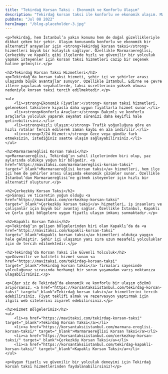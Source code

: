 ```yaml
---
title: "Tekirdağ Korsan Taksi - Ekonomik ve Konforlu Ulaşım"
description: "Tekirdağ korsan taksi ile konforlu ve ekonomik ulaşım. Marmaraereğlisi, Çerkezköy ve Kapaklı korsan taksi hizmetleri hakkında detaylar."
pubDate: "Jul 08 2022"
heroImage: "/blog-placeholder-3.jpg"
---
```

    
    <p>Tekirdağ, hem İstanbul’a yakın konumu hem de doğal güzellikleriyle dikkat çeken bir şehir. Ulaşım konusunda konforlu ve ekonomik bir alternatif arayanlar için <strong>Tekirdağ korsan taksi</strong> hizmetleri büyük bir kolaylık sağlıyor. Özellikle Marmaraereğlisi, Çerkezköy ve Kapaklı gibi ilçelerde hızlı ve güvenilir bir yolculuk yapmak isteyenler için korsan taksi hizmetleri cazip bir seçenek haline gelmiştir.</p>

    <h2>Tekirdağ Korsan Taksi Hizmetleri</h2>
    <p>Tekirdağ’da korsan taksi hizmeti, şehir içi ve şehirler arası ulaşımda büyük avantajlar sunuyor. Özellikle İstanbul, Edirne ve çevre illere yapılacak seyahatlerde, taksi ücretlerinin yüksek olması nedeniyle korsan taksi tercih edilmektedir.</p>

    <ul>
        <li><strong>Ekonomik Fiyatlar:</strong> Korsan taksi hizmetleri, geleneksel taksilere kıyasla daha uygun fiyatlarla hizmet sunar.</li>
        <li><strong>Konforlu Araçlar:</strong> Bakımlı ve konforlu araçlarla yolculuk yaparak seyahat sürenizi daha keyifli hale getirebilirsiniz.</li>
        <li><strong>Hızlı Ulaşım:</strong> Trafik yoğunluğuna göre en hızlı rotalar tercih edilerek zaman kaybı en aza indirilir.</li>
        <li><strong>7/24 Hizmet:</strong> Gece veya gündüz fark etmeksizin, istediğiniz saatte ulaşım sağlayabilirsiniz.</li>
    </ul>

    <h2>Marmaraereğlisi Korsan Taksi</h2>
    <p>Marmaraereğlisi, Tekirdağ’ın sahil ilçelerinden biri olup, yaz aylarında oldukça yoğun bir bölgedir. <a href="https://mavitaksi.com/marmaraereglisi-korsan-taksi" target="_blank">Marmaraereğlisi korsan taksi</a> hizmetleri, hem ilçe içi hem de şehirler arası ulaşımda ekonomik çözümler sunar. Özellikle İstanbul’dan Marmaraereğlisi’ne gitmek isteyenler için hızlı bir alternatif oluşturur.</p>

    <h2>Çerkezköy Korsan Taksi</h2>
    <p>Sanayi ve ticaretin yoğun olduğu <a href="https://mavitaksi.com/cerkezkoy-korsan-taksi" target="_blank">Çerkezköy korsan taksi</a> hizmetleri, iş insanları ve çalışanlar için büyük bir avantaj sağlar. Özellikle İstanbul, Kapaklı ve Çorlu gibi bölgelere uygun fiyatlı ulaşım imkanı sunmaktadır.</p>

    <h2>Kapaklı Korsan Taksi</h2>
    <p>Tekirdağ’ın gelişen bölgelerinden biri olan Kapaklı’da da <a href="https://mavitaksi.com/kapakli-korsan-taksi" target="_blank">Kapaklı korsan taksi</a> hizmetleri oldukça yaygın hale gelmiştir. Şehir içi ulaşımın yanı sıra uzun mesafeli yolculuklar için de tercih edilmektedir.</p>

    <h2>Tekirdağ’da Korsan Taksi ile Güvenli Yolculuk</h2>
    <p>Güvenilir ve kaliteli hizmet sunan <a href="https://mavitaksi.com/tekirdag-korsan-taksi" target="_blank">Tekirdağ korsan taksi</a> firmaları sayesinde yolculuğunuz sırasında herhangi bir sorun yaşamadan varış noktanıza ulaşabilirsiniz.</p>

    <p>Eğer siz de Tekirdağ’da ekonomik ve konforlu bir ulaşım çözümü arıyorsanız, <a href="https://korsantaksiistanbul.com/tekirdag-korsan-taksi" target="_blank">Tekirdağ korsan taksi</a> hizmetlerini tercih edebilirsiniz. Fiyat teklifi almak ve rezervasyon yaptırmak için ilgili web sitelerini ziyaret edebilirsiniz.</p>

    <h2>Hizmet Bölgelerimiz</h2>
    <ul>
        <li><a href="https://mavitaksi.com/tekirdag-korsan-taksi" target="_blank">Tekirdağ Korsan Taksi</a></li>
        <li><a href="https://korsantaksiistanbul.com/marmara-ereglisi-korsan-taksi/" target="_blank">Marmaraereğlisi Korsan Taksi</a></li>
        <li><a href="https://korsantaksiistanbul.com/cerkezkoy-korsan-taksi/" target="_blank">Çerkezköy Korsan Taksi</a></li>
        <li><a href="https://korsantaksiistanbul.com/tekirdag-kapakli-korsan-taksi/" target="_blank">Kapaklı Korsan Taksi</a></li>
    </ul>

    <p>Uygun fiyatlı ve güvenilir bir yolculuk deneyimi için Tekirdağ korsan taksi hizmetlerinden faydalanabilirsiniz!</p>
